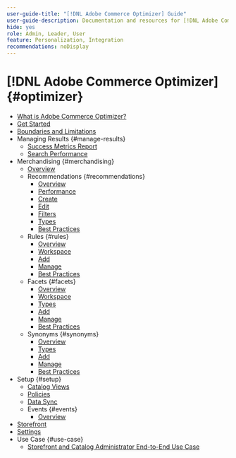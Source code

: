```yaml
---
user-guide-title: "[!DNL Adobe Commerce Optimizer] Guide"
user-guide-description: Documentation and resources for [!DNL Adobe Commerce Optimizer].
hide: yes
role: Admin, Leader, User
feature: Personalization, Integration
recommendations: noDisplay
---
```

# [!DNL Adobe Commerce Optimizer] {#optimizer}

- [What is Adobe Commerce Optimizer?](overview.md)
- [Get Started](get-started.md)
- [Boundaries and Limitations](boundaries-limits.md)
- Managing Results {#manage-results}
   - [Success Metrics Report](./manage-results/success-metrics.md)
   - [Search Performance](./manage-results/search-performance.md)
- Merchandising {#merchandising}
   - [Overview](./merchandising/overview.md)
   - Recommendations {#recommendations}
      - [Overview](./merchandising/recommendations/overview.md)
      - [Performance](./merchandising/recommendations/workspace.md)
      - [Create](./merchandising/recommendations/create.md)
      - [Edit](./merchandising/recommendations/edit.md)
      - [Filters](./merchandising/recommendations/filters.md)
      - [Types](./merchandising/recommendations/types.md)
      - [Best Practices](./merchandising/recommendations/best-practice.md)
   - Rules {#rules}
      - [Overview](./merchandising/rules/overview.md)
      - [Workspace](./merchandising/rules/workspace.md)
      - [Add](./merchandising/rules/add.md)
      - [Manage](./merchandising/rules/manage.md)
      - [Best Practices](./merchandising/rules/best-practice.md)
   - Facets {#facets}
      - [Overview](./merchandising/facets/overview.md)
      - [Workspace](./merchandising/facets/workspace.md)
      - [Types](./merchandising/facets/type.md)
      - [Add](./merchandising/facets/add.md)
      - [Manage](./merchandising/facets/manage.md)
      - [Best Practices](./merchandising/facets/best-practice.md)
   - Synonyms {#synonyms}
      - [Overview](./merchandising/synonyms/overview.md)
      - [Types](./merchandising/synonyms/type.md)
      - [Add](./merchandising/synonyms/add.md)
      - [Manage](./merchandising/synonyms/manage.md)
      - [Best Practices](./merchandising/synonyms/best-practice.md)
- Setup {#setup}
   - [Catalog Views](./setup/catalog-view.md)
   - [Policies](./setup/policies.md)
   - [Data Sync](./setup/data-sync.md)
   - Events {#events}
      - [Overview](./setup/events/overview.md)
- [Storefront](storefront.md)
- [Settings](settings.md)
- Use Case {#use-case}
   - [Storefront and Catalog Administrator End-to-End Use Case](./use-case/admin-use-case.md)
